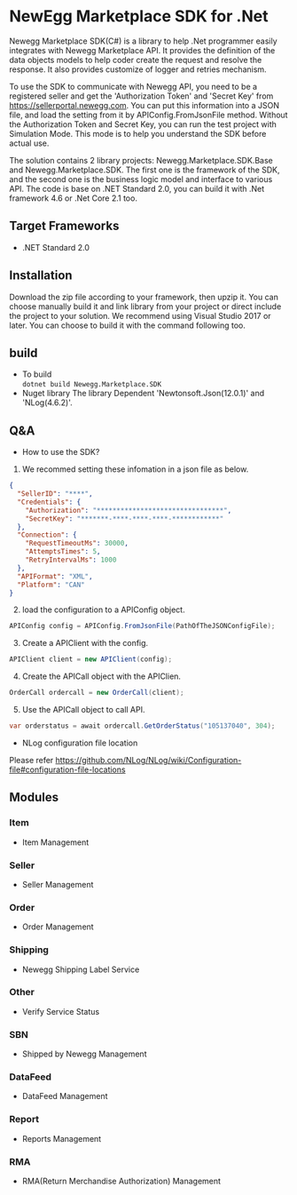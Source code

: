 # NewEgg Marketplace SDK for .Net

Newegg Marketplace SDK(C#) is a library to help .Net programmer easily integrates with Newegg Marketplace API. It provides the definition of the data objects models to help coder create the request and resolve the response. It also provides customize of logger and retries mechanism. 

To use the SDK to communicate with Newegg API, you need to be a registered seller and get the 'Authorization Token' and 'Secret Key' from https://sellerportal.newegg.com. You can put this information into a JSON file, and load the setting from it by APIConfig.FromJsonFile method.
Without the Authorization Token and Secret Key, you can run the test project with Simulation Mode. This mode is to help you understand the SDK before actual use.  

The solution contains 2 library projects:  Newegg.Marketplace.SDK.Base and Newegg.Marketplace.SDK. The first one is the framework of the SDK, and the second one is the business logic model and interface to various API. The code is base on .NET Standard 2.0, you can build it with .Net framework 4.6 or .Net Core 2.1 too.



## Target Frameworks

* .NET Standard 2.0 

## Installation

Download the zip file according to your framework, then upzip it.
You can choose manually build it and link library from your project or direct include the project to your solution.
We recommend using Visual Studio 2017 or later. You can choose to build it with the command following too.


## build
- To build  
    `dotnet build Newegg.Marketplace.SDK`    
- Nuget library
    The library Dependent 'Newtonsoft.Json(12.0.1)' and 'NLog(4.6.2)'.
    

## Q&A
- How to use the SDK?
1. We recommed setting these infomation in a json file as below. 
```json
{    
  "SellerID": "****",
  "Credentials": {
    "Authorization": "********************************",
    "SecretKey": "*******-****-****-****-************"
  },
  "Connection": {
    "RequestTimeoutMs": 30000,
    "AttemptsTimes": 5,
    "RetryIntervalMs": 1000
  },
  "APIFormat": "XML",
  "Platform": "CAN"
}
```

2. load the configuration to a APIConfig object.
```csharp
APIConfig config = APIConfig.FromJsonFile(PathOfTheJSONConfigFile);
```
3. Create a APIClient with the config.
```csharp
APIClient client = new APIClient(config);
```
4. Create the APICall object with the APIClien.
```csharp
OrderCall ordercall = new OrderCall(client);
```
5. Use the APICall object to call API.
```csharp
var orderstatus = await ordercall.GetOrderStatus("105137040", 304);
```    

- NLog configuration file location
    
Please refer https://github.com/NLog/NLog/wiki/Configuration-file#configuration-file-locations


## Modules

### Item
- Item Management

### Seller
- Seller Management

### Order
- Order Management

### Shipping
- Newegg Shipping Label Service

### Other
- Verify Service Status

### SBN
- Shipped by Newegg Management

### DataFeed
- DataFeed Management

### Report
- Reports Management

### RMA
- RMA(Return Merchandise Authorization) Management

